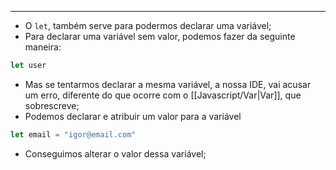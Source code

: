 ___
- O `let`, também serve para podermos declarar uma variável;
- Para declarar uma variável sem valor, podemos fazer da seguinte maneira:
```js
let user
```
- Mas se tentarmos declarar a mesma variável, a nossa IDE, vai acusar um erro, diferente do que ocorre com o [[Javascript/Var|Var]], que sobrescreve;
- Podemos declarar e atribuir um valor para a variável
```js
let email = "igor@email.com"
```
- Conseguimos alterar o valor dessa variável;